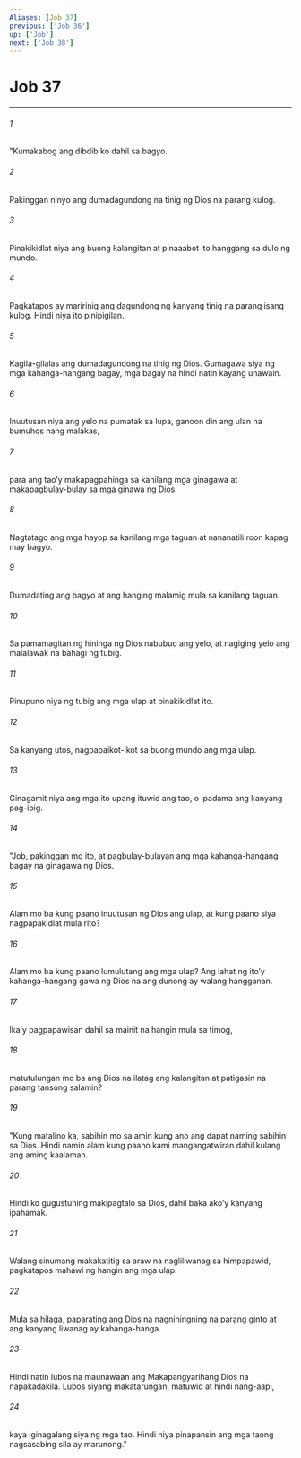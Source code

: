 ```yaml
---
Aliases: [Job 37]
previous: ['Job 36']
up: ['Job']
next: ['Job 38']
---
```

# Job 37

***

###### 1
"Kumakabog ang dibdib ko dahil sa bagyo. 

###### 2
Pakinggan ninyo ang dumadagundong na tinig ng Dios na parang kulog. 

###### 3
Pinakikidlat niya ang buong kalangitan at pinaaabot ito hanggang sa dulo ng mundo. 

###### 4
Pagkatapos ay maririnig ang dagundong ng kanyang tinig na parang isang kulog. Hindi niya ito pinipigilan. 

###### 5
Kagila-gilalas ang dumadagundong na tinig ng Dios. Gumagawa siya ng mga kahanga-hangang bagay, mga bagay na hindi natin kayang unawain. 

###### 6
Inuutusan niya ang yelo na pumatak sa lupa, ganoon din ang ulan na bumuhos nang malakas, 

###### 7
para ang taoʼy makapagpahinga sa kanilang mga ginagawa at makapagbulay-bulay sa mga ginawa ng Dios. 

###### 8
Nagtatago ang mga hayop sa kanilang mga taguan at nananatili roon kapag may bagyo. 

###### 9
Dumadating ang bagyo at ang hanging malamig mula sa kanilang taguan. 

###### 10
Sa pamamagitan ng hininga ng Dios nabubuo ang yelo, at nagiging yelo ang malalawak na bahagi ng tubig. 

###### 11
Pinupuno niya ng tubig ang mga ulap at pinakikidlat ito. 

###### 12
Sa kanyang utos, nagpapaikot-ikot sa buong mundo ang mga ulap. 

###### 13
Ginagamit niya ang mga ito upang ituwid ang tao, o ipadama ang kanyang pag-ibig. 

###### 14
"Job, pakinggan mo ito, at pagbulay-bulayan ang mga kahanga-hangang bagay na ginagawa ng Dios. 

###### 15
Alam mo ba kung paano inuutusan ng Dios ang ulap, at kung paano siya nagpapakidlat mula rito? 

###### 16
Alam mo ba kung paano lumulutang ang mga ulap? Ang lahat ng itoʼy kahanga-hangang gawa ng Dios na ang dunong ay walang hangganan. 

###### 17
Ikaʼy pagpapawisan dahil sa mainit na hangin mula sa timog, 

###### 18
matutulungan mo ba ang Dios na ilatag ang kalangitan at patigasin na parang tansong salamin? 

###### 19
"Kung matalino ka, sabihin mo sa amin kung ano ang dapat naming sabihin sa Dios. Hindi namin alam kung paano kami mangangatwiran dahil kulang ang aming kaalaman. 

###### 20
Hindi ko gugustuhing makipagtalo sa Dios, dahil baka akoʼy kanyang ipahamak. 

###### 21
Walang sinumang makakatitig sa araw na nagliliwanag sa himpapawid, pagkatapos mahawi ng hangin ang mga ulap. 

###### 22
Mula sa hilaga, paparating ang Dios na nagniningning na parang ginto at ang kanyang liwanag ay kahanga-hanga. 

###### 23
Hindi natin lubos na maunawaan ang Makapangyarihang Dios na napakadakila. Lubos siyang makatarungan, matuwid at hindi nang-aapi, 

###### 24
kaya iginagalang siya ng mga tao. Hindi niya pinapansin ang mga taong nagsasabing sila ay marunong."
